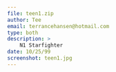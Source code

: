 ```yaml
---
file: teen1.zip
author: Tee
email: terrancehansen@hotmail.com
type: both
description: >
    N1 Starfighter
date: 10/25/99
screenshot: teen1.jpg
---
```

